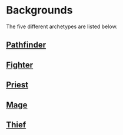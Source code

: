 # Backgrounds <!-- {docsify-ignore-all} -->
The five different archetypes are listed below.
## [Pathfinder](backgrounds/pathfinder.md)
## [Fighter](backgrounds/fighter.md)
## [Priest](backgrounds/priest.md)
## [Mage](backgrounds/mage.md)
## [Thief](backgrounds/thief.md)